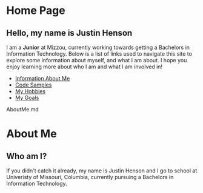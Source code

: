 # Home Page
## Hello, my name is Justin Henson
I am a **Junior** at Mizzou, currently working towards getting a Bachelors in Information Technology.
Below is a list of links used to navigate this site to explore some information about myself, and what I am about. I hope you enjoy learning more about who I am and what I am involved in!

- [Information About Me](./AboutMe.md)
- [Code Samples](./Code_Samples.md)
- [My Hobbies](./Hobbies.md)
- [My Goals](./Goals.md)

AboutMe.md
# **About Me**
## Who am I?
If you didn't catch it already, my name is Justin Henson and I go to school at Univeristy of Missouri, Columbia, currently pursuing a Bachelors in Information Technology. 
